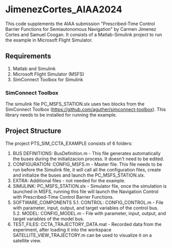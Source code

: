# JimenezCortes_AIAA2024
This code supplements the AIAA submission  "Prescribed-Time Control Barrier Functions for Semiautonomous Navigation" by Carmen Jimenez Cortes and Samuel Coogan. It consists of a Matlab-Simulink project to run the example in Microsoft Flight Simulator.

## Requirements
1. Matlab and Simulink
2. Microsoft Flight Simulator (MSFS)
3. SimConnect Toolbox for Simulink

### SimConnect Toolbox
The simulink file PC_MSFS_STATION.slx uses two blocks from the SimConnect Toolbox (https://github.com/aguther/simconnect-toolbox). This library needs to be installed for running the example.

## Project Structure
The project PTS_SIM_CCTA_EXAMPLE consists of 6 folders:
1. BUS DEFINITIONS: BusDefinition.m - This file generates automatically the buses during the initializacion process. It doesn't need to be edited.
2. CONFIGURATION: CONFIG_MSFS.m - Master file. This file needs to be run before the Simulink file, it will call all the configuration files, create and initialize the buses and launch the PC_MSFS_STATION.slx.
3. EXTRA: Additional files - not needed for the example.
4. SIMULINK: PC_MSFS_STATION.slx - Simulator file, once the simulation is launched in MSFS, running this file will launch the Navigation Control with Prescribed-Time Control Barrier Functions.
5. SOFTWARE_COMPONENTS
  5.1. CONTROL: CONFIG_CONTROL.m - File with parameter, input, output, and target variables of the control bus.
  5.2. MODEL: CONFIG_MODEL.m - File with parameter, input, output, and target variables of the model bus.
6. TEST_FILES: CCTA_TRAJECTORY_DATA.mat - Recorded data from the experiment, after loading it into the workspace SATELLITE_VIEW_TRAJECTORY.m can be used to visualize it on a satellite view.
